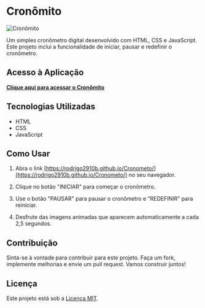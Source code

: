 # Cronômito

![Cronômito](https://github.com/Rodrigo2910b/Cronometo/blob/master/assents/cron%C3%B4metro-projeto.png?raw=true)

Um simples cronômetro digital desenvolvido com HTML, CSS e JavaScript. Este projeto inclui a funcionalidade de iniciar, pausar e redefinir o cronômetro.

## Acesso à Aplicação

[**Clique aqui para acessar o Cronômito**](https://rodrigo2910b.github.io/Cronometo/)

## Tecnologias Utilizadas

- HTML
- CSS
- JavaScript

## Como Usar

1. Abra o link [https://rodrigo2910b.github.io/Cronometo/](https://rodrigo2910b.github.io/Cronometo/) no seu navegador.

2. Clique no botão "INICIAR" para começar o cronômetro.

3. Use o botão "PAUSAR" para pausar o cronômetro e "REDEFINIR" para reiniciar.

4. Desfrute das imagens animadas que aparecem automaticamente a cada 2,5 segundos.

## Contribuição

Sinta-se à vontade para contribuir para este projeto. Faça um fork, implemente melhorias e envie um pull request. Vamos construir juntos!

## Licença

Este projeto está sob a [Licença MIT](LICENSE).
